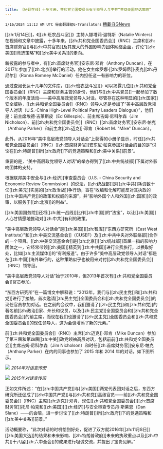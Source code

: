 ```yaml
---
title: 【秘翻在线】十多年来，共和党全国委员会有关领导人与中共“共商美国竞选策略”
---
```

`1/16/2024 11:13 AM UTC 秘密翻譯組G-Translators` [轉載自GNews](https://gnews.org/articles/2224322)

[[zh:1月14日]]，《[[zh:班农战斗室]]》主持人娜塔莉·温特斯（Natalie Winters）在视频和文章中披露，十多年来，[[zh:共和党全国委员会]]（RNC）主席和[[zh:首席财务官]]与[[zh:中共官员]]及其庞大的外国影响力团体网络会面，讨论“[[zh:美国]]竞选策略”和[[zh:美中关系]]的走向。

新披露的参与者中，有[[zh:首席财务官]]安东尼·邓肯（Anthony Duncan），在2017年参加了[[zh:北京]]举行的活动，他在女主席罗娜·[[zh:罗姆尼]]·麦克[[zh:丹尼尔]]（Ronna Romney McDaniel）任内担任这一有影响力的职位。

通过查阅长达十几年的文件库，《[[zh:班农战斗室]]》可以揭露几位[[zh:共和党全国委员会]]（RNC）主席和财务主管的身份，他们与[[zh:中共党员]]一起参加了数个版本的年度活动——美中高层政党领导人对话。尽管存在这种明显的[[zh:国家]]安全威胁，[[zh:共和党全国委员会]]（RNC）领导人还是参加了“美中高层政党领导人对话（U.S.-China High-Level Political Party Leaders Dialogue）”，他们是：前主席埃德·吉莱斯皮（Ed Gillespie）、前主席吉姆·尼科尔森（Jim Nicholson）、前[[zh:共和党全国委员会]]（RNC）[[zh:首席财务官]]安东尼·帕克（Anthony Parker）和前主席[[zh:迈克]]·邓肯（Robert M. "Mike" Duncan）。

此外，从2016年“美中高层政党领导人对话会”上获得的小册子显示，时任[[zh:共和党全国委员会]]（RNC）[[zh:首席财务官]]安东尼·帕克参加对话会的目的是“讨论在[[zh:特朗普]]新[[zh:政府]]下的竞选策略和[[zh:美中关系]]前景”。

重要的是，“美中高层政党领导人对话”的举办得到了[[zh:中共统战部]]下属对外影响团体的支持。

根据联邦美中安全与[[zh:经济]]审查委员会（U.S. - China Security and Economic Review Commission）的说法，[[zh:统战部]]是[[zh:中共]]耗资数十亿[[zh:美元]]实施的[[zh:政治战]]争行动，旨在“收编和化解可能反对其执政的[[zh:中国共产党]]的政策和权威的来源”，并“影响外国个人和外国[[zh:国家]]的政策，以服务于[[zh:北京]]的利益”。

[[zh:美国国务院]]还将[[zh:统一战线]]比作[[zh:中国]]的“法宝”，以让[[zh:美国]]人心甘情愿地推动对[[zh:中共]]有利的政策。

“美中高层政党领导人对话会”是[[zh:美国]][[zh:智库]]“东西方研究所（East West Institute）”和[[zh:中美交流基金会]]（CUSEF）及[[zh:中共中央对外联络部]]合作的一个项目。[[zh:中美交流基金会]]是[[zh:北京]][[zh:统战部]]首屈一指的影响力团体之一，它经常带领[[zh:美国]]精英到[[zh:中共国]]进行全费旅行，以换取好处，比如[[zh:主流媒体]]的“有利报道”。由于许多“美中高层政党领导人对话”都是在[[zh:中国]]海外举行的，这种策略似乎也被用来对付[[zh:共和党全国委员会]]（RNC）领导层。

“美中高层政党领导人对话”始于2010年，但2013年首次有[[zh:共和党全国委员会]]官员参加。

“东西方研究所”在一篇博文中解释说：“2013年，我们与[[zh:民主党]]和[[zh:共和党]]进行了接触，首次邀请[[zh:民主党]]全国委员会和[[zh:共和党全国委员会]]的现任官员参加对话。在之前的会议中，我们邀请了[[zh:民主党]]和[[zh:共和党]]的著名前[[zh:政治]]家、州长和议员，以及[[zh:民主党]]全国委员会和[[zh:共和党全国委员会]]的前主席，而现在我们也邀请了[[zh:民主党]]全国委员会和[[zh:共和党全国委员会]]的现任领导人，这为会谈增添了新的元素。”

前[[zh:共和党全国委员会]]（RNC）主席[[zh:迈克]]·邓肯（Mike Duncan）参加了第三届和第四届[[zh:中美]]政党领袖高层对话，包括前前[[zh:共和党全国委员会]]主席吉姆·尼科尔森（Jim Nicholson）和时任[[zh:首席财务官]]安东尼·帕克（Anthony Parker）在内的同事也参加了 2015 年和 2014 年的对话，如下图所示。

![](ipfs://QmXfrNqr32WBSgZewnPUeJ11QQFqmgTip3ELySP7MmcvCL?.png)
*2014年对话宣传册*

![](ipfs://QmeUQfsf3omrVKD7aN7t6nMmkAGoBUYWaHxvA7P6A4p3Pv?.png)
*2015年对话宣传册*

正如文件所述：“在[[zh:中国共产党]]与[[zh:美国]]两党代表团对话之后，东西方研究所还促成了[[zh:中国共产党]]与[[zh:共和党]]高级官员——前[[zh:共和党全国委员会]]（RNC）主席[[zh:迈克]]·邓肯、现任[[zh:共和党全国委员会]][[zh:首席财务官]]托尼·帕克和[[zh:美国]][[zh:经济]]与安全审查专员丹·斯莱恩（Dan Slane）——的会晤，进一步讨论了[[zh:特朗普]]新[[zh:政府]]下的竞选策略和[[zh:美中关系]]前景。”

活动概要称，“此次对话的时机恰到好处，促进了双方就2016年[[zh:11月8日]][[zh:美国大选]]的结果和未来影响、[[zh:特朗普政府]]未来的执政重点以及[[zh:中共]]十八届[[zh:六中全会]]的成果进行坦诚交流，并提出了宝贵见解。”

